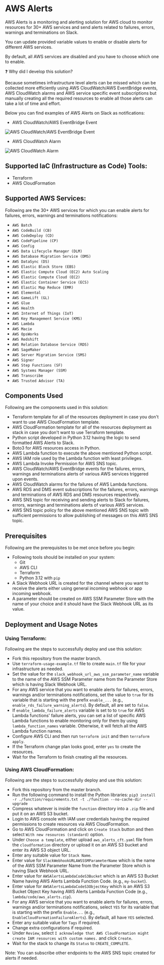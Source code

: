 # AWS Alerts

AWS Alerts is a monitoring and alerting solution for AWS cloud to monitor resources for 30+ AWS services and send alerts related to failures, errors, warnings and terminations on Slack.

You can update provided variable values to enable or disable alerts for different AWS services.

By default, all AWS services are disabled and you have to choose which one to enable.

❓ Why did I develop this solution?

Because sometimes infrastructure level alerts can be missed which can be collected more efficiently using AWS CloudWatch/AWS EventBridge events, AWS CloudWatch alarms and AWS service specific event subscriptions but manually creating all the required resources to enable all those alerts can take a lot of time and effort.

Below you can find examples of AWS Alerts on Slack as notifications:
- AWS CloudWatch/AWS EventBridge Event

![AWS CloudWatch/AWS EventBridge Event](assets/i1.png)

- AWS CloudWatch Alarm

![AWS CloudWatch Alarm](assets/i1.png)

## Supported IaC (Infrastructure as Code) Tools:

- Terraform
- AWS CloudFormation

## Supported AWS Services:

Following are the 30+ AWS services for which you can enable alerts for failures, errors, warnings and terminations notifications:

-   `AWS Batch`
-   `AWS CodeBuild (CB)`
-   `AWS CodeDeploy (CD)`
-   `AWS CodePipeline (CP)`
-   `AWS Config`
-   `AWS Data Lifecycle Manager (DLM)`
-   `AWS Database Migration Service (DMS)`
-   `AWS DataSync (DS)`
-   `AWS Elastic Block Store (EBS)`
-   `AWS Elastic Compute Cloud (EC2) Auto Scaling`
-   `AWS Elastic Compute Cloud (EC2)`
-   `AWS Elastic Container Service (ECS)`
-   `AWS Elastic Map Reduce (EMR)`
-   `AWS Elemental`
-   `AWS GameLift (GL)`
-   `AWS Glue`
-   `AWS Health`
-   `AWS Internet of Things (IoT)`
-   `AWS Key Management Service (KMS)`
-   `AWS Lambda`
-   `AWS Macie`
-   `AWS OpsWorks`
-   `AWS Redshift`
-   `AWS Relation Database Service (RDS)`
-   `AWS SageMaker`
-   `AWS Server Migration Service (SMS)`
-   `AWS Signer`
-   `AWS Step Functions (SF)`
-   `AWS Systems Manager (SSM)`
-   `AWS Transcribe`
-   `AWS Trusted Advisor (TA)`

## Components Used

Following are the components used in this solution:

-   Terraform template for all of the resources deployment in case you don't want to use AWS CloudFormation template.
-   AWS CloudFormation template for all of the resources deployment as stack in case you don't want to use Terraform template.
-   Python script developed in Python 3.12 having the logic to send formatted AWS Alerts to Slack.
-   Boto3 for AWS resources access in Python.
-   AWS Lambda function to execute the above mentioned Python script.
-   AWS IAM role used by the Lambda function with least privileges.
-   AWS Lambda Invoke Permission for AWS SNS topic.
-   AWS CloudWatch/AWS EventBridge events for the failures, errors, warnings and terminations alerts of various AWS services triggered upon events.
-   AWS CloudWatch alarms for the failures of AWS Lambda functions.
-   AWS RDS and DMS event subscriptions for the failures, errors, warnings and terminations of AWS RDS and DMS resources respectively.
-   AWS SNS topic for receiving and sending alerts to Slack for failures, errors, warnings and terminations alerts of various AWS services.
-   AWS SNS topic policy for the above mentioned AWS SNS topic with sufficient permissions to allow publishing of messages on this AWS SNS topic.

## Prerequisites

Following are the prerequisites to be met once before you begin:

- Following tools should be installed on your system:
    - Git
    - AWS CLI
    - Terraform
    - Python 3.12 with `pip`
- A Slack Webhook URL is created for the channel where you want to receive the alerts either using general incoming webhook or app incoming webhook.
- A parameter should be created on AWS SSM Parameter Store with the name of your choice and it should have the Slack Webhook URL as its value.

## Deployment and Usage Notes

### Using Terraform:

Following are the steps to successfully deploy and use this solution:
-   Fork this repository from the master branch.
-   Use `terraform-usage-example.tf` file to create `main.tf` file for your infrastructure as needed.
-   Set the value for the `slack_webhook_url_aws_ssm_parameter_name` variable to the name of the AWS SSM Parameter name from the Parameter Store which is having Slack Webhook URL.
-   For any AWS service that you want to enable alerts for failures, errors, warnings and/or terminations notifications, set the value to `true` for its variable that is starting with the prefix `enable_...` (e.g., `enable_rds_failure_warning_alerts`). By default, all are set to `false`.
-   If `enable_lambda_failure_alerts` variable is set to to `true` for AWS Lambda functions' failure alerts, you can set a list of specific AWS Lambda functions to enable monitoring only for them by using `lambda_function_names` variable. Otherwise, it will fetch all the AWS Lambda function names.
-   Configure AWS CLI and then run `terraform init` and then `terraform apply`.
-   If the Terraform change plan looks good, enter `yes` to create the resources.
-   Wait for the Terraform to finish creating all the resources.

### Using AWS CloudFormation:

Following are the steps to successfully deploy and use this solution:
-   Fork this repository from the master branch.
-   Run the following command to install the Python libraries: `pip3 install -r ./function/requirements.txt -t ./function --no-cache-dir --upgrade`
-   Compress whatever is inside the `function` directory into a `.zip` file and put it on an AWS S3 bucket.
-   Login to AWS console with IAM user credentials having the required permissions to create resources via AWS CloudFormation.
-   Go to AWS CloudFormation and click on `Create Stack` button and then select `With new resources (standard)` option.
-   Under `Choose a template`, either upload `aws_alerts_cft.yaml` file from the `cloudformation` directory or upload it on an AWS S3 bucket and enter its AWS S3 object URL.
-   Enter any suitable value for `Stack Name`.
-   Enter value for `SlackWebhookURLAWSSSMParameterName` which is the name of the AWS SSM Parameter Name from the Parameter Store which is having Slack Webhook URL.
-   Enter value for `AWSAlertsLambdaCodeS3Bucket` which is an AWS S3 Bucket Name having AWS Alerts Lambda Function Code. (e.g., `my-bucket`).
-   Enter value for `AWSAlertsLambdaCodeS3ObjectKey` which is an AWS S3 Bucket Object Key having AWS Alerts Lambda Function Code (e.g., `lambda/code/aws_alerts.zip`).
-   For any AWS service that you want to enable alerts for failures, errors, warnings and/or terminations notifications, select `YES` for its variable that is starting with the prefix `Enable...` (e.g., `EnableCloudFormationFailureAlerts`). By default, all have `YES` selected.
-   Enter any suitable value for `Tags` if required.
-   Change extra configurations if required.
-   Under `Review`, select `I acknowledge that AWS CloudFormation might create IAM resources with custom names.` and click `Create`.
-   Wait for the stack to change its `Status` to `CREATE_COMPLETE`.

Note: You can subscribe other endpoints to the AWS SNS topic created for alerts if needed.

